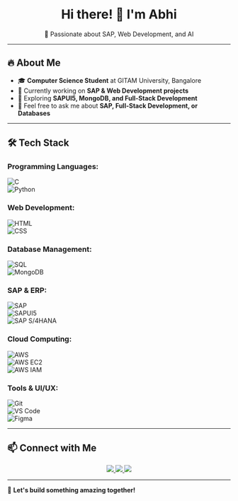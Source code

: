 <h1 align="center">Hi there! 👋 I'm Abhi</h1>
<p align="center">
🚀 Passionate about SAP, Web Development, and AI  
</p>

---

## 🔥 About Me  
- 🎓 **Computer Science Student** at GITAM University, Bangalore  
- 🔭 Currently working on **SAP & Web Development projects**  
- 🌱 Exploring **SAPUI5, MongoDB, and Full-Stack Development**  
- 💬 Feel free to ask me about **SAP, Full-Stack Development, or Databases**  

---

## 🛠️ Tech Stack  
### **Programming Languages:**  
![C](https://img.shields.io/badge/C-00599C?style=for-the-badge&logo=c&logoColor=white)  
![Python](https://img.shields.io/badge/Python-3776AB?style=for-the-badge&logo=python&logoColor=white)  

### **Web Development:**  
![HTML](https://img.shields.io/badge/HTML5-E34F26?style=for-the-badge&logo=html5&logoColor=white)  
![CSS](https://img.shields.io/badge/CSS3-1572B6?style=for-the-badge&logo=css3&logoColor=white)  

### **Database Management:**  
![SQL](https://img.shields.io/badge/SQL-4479A1?style=for-the-badge&logo=database&logoColor=white)  
![MongoDB](https://img.shields.io/badge/MongoDB-47A248?style=for-the-badge&logo=mongodb&logoColor=white)  

### **SAP & ERP:**  
![SAP](https://img.shields.io/badge/SAP-0FAAFF?style=for-the-badge&logo=sap&logoColor=white)  
![SAPUI5](https://img.shields.io/badge/SAPUI5-35495E?style=for-the-badge&logo=sap&logoColor=white)  
![SAP S/4HANA](https://img.shields.io/badge/SAP%20S/4HANA-0FAAFF?style=for-the-badge&logo=sap&logoColor=white)  

### **Cloud Computing:**  
![AWS](https://img.shields.io/badge/AWS-FF9900?style=for-the-badge&logo=amazonaws&logoColor=white)  
![AWS EC2](https://img.shields.io/badge/AWS%20EC2-FF9900?style=for-the-badge&logo=amazonaws&logoColor=white)  
![AWS IAM](https://img.shields.io/badge/AWS%20IAM-232F3E?style=for-the-badge&logo=amazonaws&logoColor=white)  

### **Tools & UI/UX:**  
![Git](https://img.shields.io/badge/Git-F05032?style=for-the-badge&logo=git&logoColor=white)  
![VS Code](https://img.shields.io/badge/VS%20Code-007ACC?style=for-the-badge&logo=visualstudiocode&logoColor=white)  
![Figma](https://img.shields.io/badge/Figma-F24E1E?style=for-the-badge&logo=figma&logoColor=white)  

---

## 📫 Connect with Me  
<p align="center">
  <a href="https://www.linkedin.com/in/svabhilash/">
    <img src="https://img.shields.io/badge/LinkedIn-Profile-blue?style=for-the-badge&logo=linkedin">
  </a>
  <a href="mailto:sattaruvenkataabhilash@gmail.com">
    <img src="https://img.shields.io/badge/Email-Contact-red?style=for-the-badge&logo=gmail">
  </a>
  <a href="https://github.com/Abhi-godse">
    <img src="https://img.shields.io/badge/GitHub-Abhi--godse-black?style=for-the-badge&logo=github">
  </a>
</p>

---

🚀 **Let's build something amazing together!**
